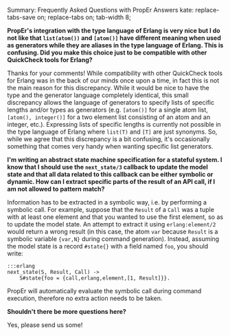 Summary: Frequently Asked Questions with PropEr Answers
kate: replace-tabs-save on; replace-tabs on; tab-width 8;

**PropEr's integration with the type language of Erlang is very nice
  but I do not like that `list(atom())` and `[atom()]` have different
  meaning when used as generators while they are aliases in the type
  language of Erlang. This is confusing. Did you make this choice just
  to be compatible with other QuickCheck tools for Erlang?**

Thanks for your comments! While compatibility with other QuickCheck
tools for Erlang was in the back of our minds once upon a time, in
fact this is not the main reason for this discrepancy. While it would
be nice to have the type and the generator language completely
identical, this small discrepancy allows the language of generators to
specify lists of specific lengths and/or types as generators (e.g.
`[atom()]` for a single atom list, `[atom(), integer()]` for a two
element list consisting of an atom and an integer, etc.). Expressing
lists of specific lengths is currently not possible in the type
language of Erlang where `list(T)` and `[T]` are just synonyms. So,
while we agree that this discrepancy is a bit confusing, it's occasionally
something that comes very handy when wanting specific list generators.

**I'm writing an abstract state machine specification for a stateful system.
I know that I should use the `next_state/3` callback to update the model
state and that all data related to this callback can be either symbolic or
dynamic. How can I extract specific parts of the result of an API call, if
I am not allowed to pattern match?**

Information has to be extracted in a symbolic way, i.e. by performing a symbolic
call. For example, suppose that the `Result` of a `Call` was a tuple with at
least one element and that you wanted to use the first element, so as to update
the model state. An attempt to extract it using `erlang:element/2` would return
a wrong result (in this case, the atom `var` because `Result` is a symbolic
variable `{var,N}` during command generation).
Instead, assuming the model state is a record `#state{}` with a field named
`foo`, you should write:

    :::erlang
    next_state(S, Result, Call) ->
        S#state{foo = {call,erlang,element,[1, Result]}}.

PropEr will automatically evaluate the symbolic call during command execution,
therefore no extra action needs to be taken.

**Shouldn't there be more questions here?**

Yes, please send us some!
